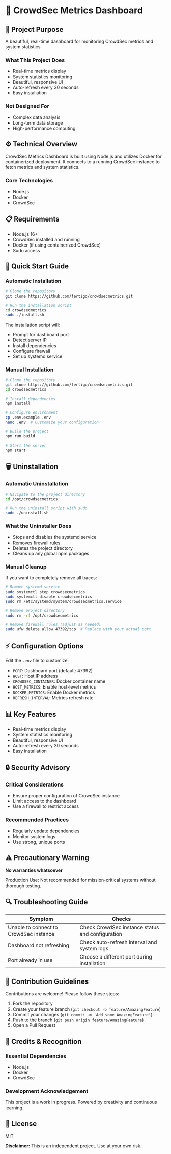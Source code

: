# 🚀 CrowdSec Metrics Dashboard

## 🎯 Project Purpose
A beautiful, real-time dashboard for monitoring CrowdSec metrics and system statistics.

### What This Project Does
- Real-time metrics display
- System statistics monitoring
- Beautiful, responsive UI
- Auto-refresh every 30 seconds
- Easy installation

### Not Designed For
- Complex data analysis
- Long-term data storage
- High-performance computing

## ⚙️ Technical Overview
CrowdSec Metrics Dashboard is built using Node.js and utilizes Docker for containerized deployment. It connects to a running CrowdSec instance to fetch metrics and system statistics.

### Core Technologies
- Node.js
- Docker
- CrowdSec

## 📋 Requirements
- Node.js 16+
- CrowdSec installed and running
- Docker (if using containerized CrowdSec)
- Sudo access

## 🚀 Quick Start Guide

### Automatic Installation
```bash
# Clone the repository
git clone https://github.com/fertigq/crowdsecmetrics.git

# Run the installation script
cd crowdsecmetrics
sudo ./install.sh
```

The installation script will:
- Prompt for dashboard port
- Detect server IP
- Install dependencies
- Configure firewall
- Set up systemd service

### Manual Installation
```bash
# Clone the repository
git clone https://github.com/fertigq/crowdsecmetrics.git
cd crowdsecmetrics

# Install dependencies
npm install

# Configure environment
cp .env.example .env
nano .env  # Customize your configuration

# Build the project
npm run build

# Start the server
npm start
```

## 🗑️ Uninstallation

### Automatic Uninstallation
```bash
# Navigate to the project directory
cd /opt/crowdsecmetrics

# Run the uninstall script with sudo
sudo ./uninstall.sh
```

### What the Uninstaller Does
- Stops and disables the systemd service
- Removes firewall rules
- Deletes the project directory
- Cleans up any global npm packages

### Manual Cleanup
If you want to completely remove all traces:
```bash
# Remove systemd service
sudo systemctl stop crowdsecmetrics
sudo systemctl disable crowdsecmetrics
sudo rm /etc/systemd/system/crowdsecmetrics.service

# Remove project directory
sudo rm -rf /opt/crowdsecmetrics

# Remove firewall rules (adjust as needed)
sudo ufw delete allow 47392/tcp  # Replace with your actual port
```

## ⚡ Configuration Options
Edit the `.env` file to customize:

- `PORT`: Dashboard port (default: 47392)
- `HOST`: Host IP address
- `CROWDSEC_CONTAINER`: Docker container name
- `HOST_METRICS`: Enable host-level metrics
- `DOCKER_METRICS`: Enable Docker metrics
- `REFRESH_INTERVAL`: Metrics refresh rate

## 📊 Key Features
- Real-time metrics display
- System statistics monitoring
- Beautiful, responsive UI
- Auto-refresh every 30 seconds
- Easy installation

## 🔒 Security Advisory
### Critical Considerations
- Ensure proper configuration of CrowdSec instance
- Limit access to the dashboard
- Use a firewall to restrict access

### Recommended Practices
- Regularly update dependencies
- Monitor system logs
- Use strong, unique ports

## ⚠️ Precautionary Warning
**No warranties whatsoever**

Production Use: Not recommended for mission-critical systems without thorough testing.

## 🔍 Troubleshooting Guide

| Symptom | Checks |
|---------|--------|
| Unable to connect to CrowdSec instance | Check CrowdSec instance status and configuration |
| Dashboard not refreshing | Check auto-refresh interval and system logs |
| Port already in use | Choose a different port during installation |

## 🤝 Contribution Guidelines
Contributions are welcome! Please follow these steps:
1. Fork the repository
2. Create your feature branch (`git checkout -b feature/AmazingFeature`)
3. Commit your changes (`git commit -m 'Add some AmazingFeature'`)
4. Push to the branch (`git push origin feature/AmazingFeature`)
5. Open a Pull Request

## 📜 Credits & Recognition
### Essential Dependencies
- Node.js
- Docker
- CrowdSec

### Development Acknowledgement
This project is a work in progress. Powered by creativity and continuous learning.

## 📄 License
MIT

**Disclaimer:** This is an independent project. Use at your own risk.
